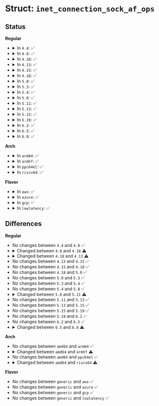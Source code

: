 # Struct: <code>inet_connection_sock_af_ops</code>

## Status
<b>Regular</b>
<ul>
<li>
<details>
<summary>In <code>4.4</code>: ✅</summary>

```c
struct inet_connection_sock_af_ops {
    int (*queue_xmit)(struct sock *, struct sk_buff *, struct flowi *);
    void (*send_check)(struct sock *, struct sk_buff *);
    int (*rebuild_header)(struct sock *);
    void (*sk_rx_dst_set)(struct sock *, const struct sk_buff *);
    int (*conn_request)(struct sock *, struct sk_buff *);
    struct sock * (*syn_recv_sock)(const struct sock *, struct sk_buff *, struct request_sock *, struct dst_entry *, struct request_sock *, bool *);
    u16 net_header_len;
    u16 net_frag_header_len;
    u16 sockaddr_len;
    int (*setsockopt)(struct sock *, int, int, char *, unsigned int);
    int (*getsockopt)(struct sock *, int, int, char *, int *);
    int (*compat_setsockopt)(struct sock *, int, int, char *, unsigned int);
    int (*compat_getsockopt)(struct sock *, int, int, char *, int *);
    void (*addr2sockaddr)(struct sock *, struct sockaddr *);
    int (*bind_conflict)(const struct sock *, const struct inet_bind_bucket *, bool);
    void (*mtu_reduced)(struct sock *);
};
```
</details>
</li>
<li>
<details>
<summary>In <code>4.8</code>: ✅</summary>

```c
struct inet_connection_sock_af_ops {
    int (*queue_xmit)(struct sock *, struct sk_buff *, struct flowi *);
    void (*send_check)(struct sock *, struct sk_buff *);
    int (*rebuild_header)(struct sock *);
    void (*sk_rx_dst_set)(struct sock *, const struct sk_buff *);
    int (*conn_request)(struct sock *, struct sk_buff *);
    struct sock * (*syn_recv_sock)(const struct sock *, struct sk_buff *, struct request_sock *, struct dst_entry *, struct request_sock *, bool *);
    u16 net_header_len;
    u16 net_frag_header_len;
    u16 sockaddr_len;
    int (*setsockopt)(struct sock *, int, int, char *, unsigned int);
    int (*getsockopt)(struct sock *, int, int, char *, int *);
    int (*compat_setsockopt)(struct sock *, int, int, char *, unsigned int);
    int (*compat_getsockopt)(struct sock *, int, int, char *, int *);
    void (*addr2sockaddr)(struct sock *, struct sockaddr *);
    int (*bind_conflict)(const struct sock *, const struct inet_bind_bucket *, bool);
    void (*mtu_reduced)(struct sock *);
};
```
</details>
</li>
<li>
<details>
<summary>In <code>4.10</code>: ✅</summary>

```c
struct inet_connection_sock_af_ops {
    int (*queue_xmit)(struct sock *, struct sk_buff *, struct flowi *);
    void (*send_check)(struct sock *, struct sk_buff *);
    int (*rebuild_header)(struct sock *);
    void (*sk_rx_dst_set)(struct sock *, const struct sk_buff *);
    int (*conn_request)(struct sock *, struct sk_buff *);
    struct sock * (*syn_recv_sock)(const struct sock *, struct sk_buff *, struct request_sock *, struct dst_entry *, struct request_sock *, bool *);
    u16 net_header_len;
    u16 net_frag_header_len;
    u16 sockaddr_len;
    int (*setsockopt)(struct sock *, int, int, char *, unsigned int);
    int (*getsockopt)(struct sock *, int, int, char *, int *);
    int (*compat_setsockopt)(struct sock *, int, int, char *, unsigned int);
    int (*compat_getsockopt)(struct sock *, int, int, char *, int *);
    void (*addr2sockaddr)(struct sock *, struct sockaddr *);
    int (*bind_conflict)(const struct sock *, const struct inet_bind_bucket *, bool, bool);
    void (*mtu_reduced)(struct sock *);
};
```
</details>
</li>
<li>
<details>
<summary>In <code>4.13</code>: ✅</summary>

```c
struct inet_connection_sock_af_ops {
    int (*queue_xmit)(struct sock *, struct sk_buff *, struct flowi *);
    void (*send_check)(struct sock *, struct sk_buff *);
    int (*rebuild_header)(struct sock *);
    void (*sk_rx_dst_set)(struct sock *, const struct sk_buff *);
    int (*conn_request)(struct sock *, struct sk_buff *);
    struct sock * (*syn_recv_sock)(const struct sock *, struct sk_buff *, struct request_sock *, struct dst_entry *, struct request_sock *, bool *);
    u16 net_header_len;
    u16 net_frag_header_len;
    u16 sockaddr_len;
    int (*setsockopt)(struct sock *, int, int, char *, unsigned int);
    int (*getsockopt)(struct sock *, int, int, char *, int *);
    int (*compat_setsockopt)(struct sock *, int, int, char *, unsigned int);
    int (*compat_getsockopt)(struct sock *, int, int, char *, int *);
    void (*addr2sockaddr)(struct sock *, struct sockaddr *);
    void (*mtu_reduced)(struct sock *);
};
```
</details>
</li>
<li>
<details>
<summary>In <code>4.15</code>: ✅</summary>

```c
struct inet_connection_sock_af_ops {
    int (*queue_xmit)(struct sock *, struct sk_buff *, struct flowi *);
    void (*send_check)(struct sock *, struct sk_buff *);
    int (*rebuild_header)(struct sock *);
    void (*sk_rx_dst_set)(struct sock *, const struct sk_buff *);
    int (*conn_request)(struct sock *, struct sk_buff *);
    struct sock * (*syn_recv_sock)(const struct sock *, struct sk_buff *, struct request_sock *, struct dst_entry *, struct request_sock *, bool *);
    u16 net_header_len;
    u16 net_frag_header_len;
    u16 sockaddr_len;
    int (*setsockopt)(struct sock *, int, int, char *, unsigned int);
    int (*getsockopt)(struct sock *, int, int, char *, int *);
    int (*compat_setsockopt)(struct sock *, int, int, char *, unsigned int);
    int (*compat_getsockopt)(struct sock *, int, int, char *, int *);
    void (*addr2sockaddr)(struct sock *, struct sockaddr *);
    void (*mtu_reduced)(struct sock *);
};
```
</details>
</li>
<li>
<details>
<summary>In <code>4.18</code>: ✅</summary>

```c
struct inet_connection_sock_af_ops {
    int (*queue_xmit)(struct sock *, struct sk_buff *, struct flowi *);
    void (*send_check)(struct sock *, struct sk_buff *);
    int (*rebuild_header)(struct sock *);
    void (*sk_rx_dst_set)(struct sock *, const struct sk_buff *);
    int (*conn_request)(struct sock *, struct sk_buff *);
    struct sock * (*syn_recv_sock)(const struct sock *, struct sk_buff *, struct request_sock *, struct dst_entry *, struct request_sock *, bool *);
    u16 net_header_len;
    u16 net_frag_header_len;
    u16 sockaddr_len;
    int (*setsockopt)(struct sock *, int, int, char *, unsigned int);
    int (*getsockopt)(struct sock *, int, int, char *, int *);
    int (*compat_setsockopt)(struct sock *, int, int, char *, unsigned int);
    int (*compat_getsockopt)(struct sock *, int, int, char *, int *);
    void (*addr2sockaddr)(struct sock *, struct sockaddr *);
    void (*mtu_reduced)(struct sock *);
};
```
</details>
</li>
<li>
<details>
<summary>In <code>5.0</code>: ✅</summary>

```c
struct inet_connection_sock_af_ops {
    int (*queue_xmit)(struct sock *, struct sk_buff *, struct flowi *);
    void (*send_check)(struct sock *, struct sk_buff *);
    int (*rebuild_header)(struct sock *);
    void (*sk_rx_dst_set)(struct sock *, const struct sk_buff *);
    int (*conn_request)(struct sock *, struct sk_buff *);
    struct sock * (*syn_recv_sock)(const struct sock *, struct sk_buff *, struct request_sock *, struct dst_entry *, struct request_sock *, bool *);
    u16 net_header_len;
    u16 net_frag_header_len;
    u16 sockaddr_len;
    int (*setsockopt)(struct sock *, int, int, char *, unsigned int);
    int (*getsockopt)(struct sock *, int, int, char *, int *);
    int (*compat_setsockopt)(struct sock *, int, int, char *, unsigned int);
    int (*compat_getsockopt)(struct sock *, int, int, char *, int *);
    void (*addr2sockaddr)(struct sock *, struct sockaddr *);
    void (*mtu_reduced)(struct sock *);
};
```
</details>
</li>
<li>
<details>
<summary>In <code>5.3</code>: ✅</summary>

```c
struct inet_connection_sock_af_ops {
    int (*queue_xmit)(struct sock *, struct sk_buff *, struct flowi *);
    void (*send_check)(struct sock *, struct sk_buff *);
    int (*rebuild_header)(struct sock *);
    void (*sk_rx_dst_set)(struct sock *, const struct sk_buff *);
    int (*conn_request)(struct sock *, struct sk_buff *);
    struct sock * (*syn_recv_sock)(const struct sock *, struct sk_buff *, struct request_sock *, struct dst_entry *, struct request_sock *, bool *);
    u16 net_header_len;
    u16 net_frag_header_len;
    u16 sockaddr_len;
    int (*setsockopt)(struct sock *, int, int, char *, unsigned int);
    int (*getsockopt)(struct sock *, int, int, char *, int *);
    int (*compat_setsockopt)(struct sock *, int, int, char *, unsigned int);
    int (*compat_getsockopt)(struct sock *, int, int, char *, int *);
    void (*addr2sockaddr)(struct sock *, struct sockaddr *);
    void (*mtu_reduced)(struct sock *);
};
```
</details>
</li>
<li>
<details>
<summary>In <code>5.4</code>: ✅</summary>

```c
struct inet_connection_sock_af_ops {
    int (*queue_xmit)(struct sock *, struct sk_buff *, struct flowi *);
    void (*send_check)(struct sock *, struct sk_buff *);
    int (*rebuild_header)(struct sock *);
    void (*sk_rx_dst_set)(struct sock *, const struct sk_buff *);
    int (*conn_request)(struct sock *, struct sk_buff *);
    struct sock * (*syn_recv_sock)(const struct sock *, struct sk_buff *, struct request_sock *, struct dst_entry *, struct request_sock *, bool *);
    u16 net_header_len;
    u16 net_frag_header_len;
    u16 sockaddr_len;
    int (*setsockopt)(struct sock *, int, int, char *, unsigned int);
    int (*getsockopt)(struct sock *, int, int, char *, int *);
    int (*compat_setsockopt)(struct sock *, int, int, char *, unsigned int);
    int (*compat_getsockopt)(struct sock *, int, int, char *, int *);
    void (*addr2sockaddr)(struct sock *, struct sockaddr *);
    void (*mtu_reduced)(struct sock *);
};
```
</details>
</li>
<li>
<details>
<summary>In <code>5.8</code>: ✅</summary>

```c
struct inet_connection_sock_af_ops {
    int (*queue_xmit)(struct sock *, struct sk_buff *, struct flowi *);
    void (*send_check)(struct sock *, struct sk_buff *);
    int (*rebuild_header)(struct sock *);
    void (*sk_rx_dst_set)(struct sock *, const struct sk_buff *);
    int (*conn_request)(struct sock *, struct sk_buff *);
    struct sock * (*syn_recv_sock)(const struct sock *, struct sk_buff *, struct request_sock *, struct dst_entry *, struct request_sock *, bool *);
    u16 net_header_len;
    u16 net_frag_header_len;
    u16 sockaddr_len;
    int (*setsockopt)(struct sock *, int, int, char *, unsigned int);
    int (*getsockopt)(struct sock *, int, int, char *, int *);
    int (*compat_setsockopt)(struct sock *, int, int, char *, unsigned int);
    int (*compat_getsockopt)(struct sock *, int, int, char *, int *);
    void (*addr2sockaddr)(struct sock *, struct sockaddr *);
    void (*mtu_reduced)(struct sock *);
};
```
</details>
</li>
<li>
<details>
<summary>In <code>5.11</code>: ✅</summary>

```c
struct inet_connection_sock_af_ops {
    int (*queue_xmit)(struct sock *, struct sk_buff *, struct flowi *);
    void (*send_check)(struct sock *, struct sk_buff *);
    int (*rebuild_header)(struct sock *);
    void (*sk_rx_dst_set)(struct sock *, const struct sk_buff *);
    int (*conn_request)(struct sock *, struct sk_buff *);
    struct sock * (*syn_recv_sock)(const struct sock *, struct sk_buff *, struct request_sock *, struct dst_entry *, struct request_sock *, bool *);
    u16 net_header_len;
    u16 net_frag_header_len;
    u16 sockaddr_len;
    int (*setsockopt)(struct sock *, int, int, sockptr_t, unsigned int);
    int (*getsockopt)(struct sock *, int, int, char *, int *);
    void (*addr2sockaddr)(struct sock *, struct sockaddr *);
    void (*mtu_reduced)(struct sock *);
};
```
</details>
</li>
<li>
<details>
<summary>In <code>5.13</code>: ✅</summary>

```c
struct inet_connection_sock_af_ops {
    int (*queue_xmit)(struct sock *, struct sk_buff *, struct flowi *);
    void (*send_check)(struct sock *, struct sk_buff *);
    int (*rebuild_header)(struct sock *);
    void (*sk_rx_dst_set)(struct sock *, const struct sk_buff *);
    int (*conn_request)(struct sock *, struct sk_buff *);
    struct sock * (*syn_recv_sock)(const struct sock *, struct sk_buff *, struct request_sock *, struct dst_entry *, struct request_sock *, bool *);
    u16 net_header_len;
    u16 net_frag_header_len;
    u16 sockaddr_len;
    int (*setsockopt)(struct sock *, int, int, sockptr_t, unsigned int);
    int (*getsockopt)(struct sock *, int, int, char *, int *);
    void (*addr2sockaddr)(struct sock *, struct sockaddr *);
    void (*mtu_reduced)(struct sock *);
};
```
</details>
</li>
<li>
<details>
<summary>In <code>5.15</code>: ✅</summary>

```c
struct inet_connection_sock_af_ops {
    int (*queue_xmit)(struct sock *, struct sk_buff *, struct flowi *);
    void (*send_check)(struct sock *, struct sk_buff *);
    int (*rebuild_header)(struct sock *);
    void (*sk_rx_dst_set)(struct sock *, const struct sk_buff *);
    int (*conn_request)(struct sock *, struct sk_buff *);
    struct sock * (*syn_recv_sock)(const struct sock *, struct sk_buff *, struct request_sock *, struct dst_entry *, struct request_sock *, bool *);
    u16 net_header_len;
    u16 net_frag_header_len;
    u16 sockaddr_len;
    int (*setsockopt)(struct sock *, int, int, sockptr_t, unsigned int);
    int (*getsockopt)(struct sock *, int, int, char *, int *);
    void (*addr2sockaddr)(struct sock *, struct sockaddr *);
    void (*mtu_reduced)(struct sock *);
};
```
</details>
</li>
<li>
<details>
<summary>In <code>5.19</code>: ✅</summary>

```c
struct inet_connection_sock_af_ops {
    int (*queue_xmit)(struct sock *, struct sk_buff *, struct flowi *);
    void (*send_check)(struct sock *, struct sk_buff *);
    int (*rebuild_header)(struct sock *);
    void (*sk_rx_dst_set)(struct sock *, const struct sk_buff *);
    int (*conn_request)(struct sock *, struct sk_buff *);
    struct sock * (*syn_recv_sock)(const struct sock *, struct sk_buff *, struct request_sock *, struct dst_entry *, struct request_sock *, bool *);
    u16 net_header_len;
    u16 net_frag_header_len;
    u16 sockaddr_len;
    int (*setsockopt)(struct sock *, int, int, sockptr_t, unsigned int);
    int (*getsockopt)(struct sock *, int, int, char *, int *);
    void (*addr2sockaddr)(struct sock *, struct sockaddr *);
    void (*mtu_reduced)(struct sock *);
};
```
</details>
</li>
<li>
<details>
<summary>In <code>6.2</code>: ✅</summary>

```c
struct inet_connection_sock_af_ops {
    int (*queue_xmit)(struct sock *, struct sk_buff *, struct flowi *);
    void (*send_check)(struct sock *, struct sk_buff *);
    int (*rebuild_header)(struct sock *);
    void (*sk_rx_dst_set)(struct sock *, const struct sk_buff *);
    int (*conn_request)(struct sock *, struct sk_buff *);
    struct sock * (*syn_recv_sock)(const struct sock *, struct sk_buff *, struct request_sock *, struct dst_entry *, struct request_sock *, bool *);
    u16 net_header_len;
    u16 net_frag_header_len;
    u16 sockaddr_len;
    int (*setsockopt)(struct sock *, int, int, sockptr_t, unsigned int);
    int (*getsockopt)(struct sock *, int, int, char *, int *);
    void (*addr2sockaddr)(struct sock *, struct sockaddr *);
    void (*mtu_reduced)(struct sock *);
};
```
</details>
</li>
<li>
<details>
<summary>In <code>6.5</code>: ✅</summary>

```c
struct inet_connection_sock_af_ops {
    int (*queue_xmit)(struct sock *, struct sk_buff *, struct flowi *);
    void (*send_check)(struct sock *, struct sk_buff *);
    int (*rebuild_header)(struct sock *);
    void (*sk_rx_dst_set)(struct sock *, const struct sk_buff *);
    int (*conn_request)(struct sock *, struct sk_buff *);
    struct sock * (*syn_recv_sock)(const struct sock *, struct sk_buff *, struct request_sock *, struct dst_entry *, struct request_sock *, bool *);
    u16 net_header_len;
    u16 net_frag_header_len;
    u16 sockaddr_len;
    int (*setsockopt)(struct sock *, int, int, sockptr_t, unsigned int);
    int (*getsockopt)(struct sock *, int, int, char *, int *);
    void (*addr2sockaddr)(struct sock *, struct sockaddr *);
    void (*mtu_reduced)(struct sock *);
};
```
</details>
</li>
<li>
<details>
<summary>In <code>6.8</code>: ✅</summary>

```c
struct inet_connection_sock_af_ops {
    int (*queue_xmit)(struct sock *, struct sk_buff *, struct flowi *);
    void (*send_check)(struct sock *, struct sk_buff *);
    int (*rebuild_header)(struct sock *);
    void (*sk_rx_dst_set)(struct sock *, const struct sk_buff *);
    int (*conn_request)(struct sock *, struct sk_buff *);
    struct sock * (*syn_recv_sock)(const struct sock *, struct sk_buff *, struct request_sock *, struct dst_entry *, struct request_sock *, bool *);
    u16 net_header_len;
    u16 sockaddr_len;
    int (*setsockopt)(struct sock *, int, int, sockptr_t, unsigned int);
    int (*getsockopt)(struct sock *, int, int, char *, int *);
    void (*addr2sockaddr)(struct sock *, struct sockaddr *);
    void (*mtu_reduced)(struct sock *);
};
```
</details>
</li>
</ul>
<b>Arch</b>
<ul>
<li>
<details>
<summary>In <code>arm64</code>: ✅</summary>

```c
struct inet_connection_sock_af_ops {
    int (*queue_xmit)(struct sock *, struct sk_buff *, struct flowi *);
    void (*send_check)(struct sock *, struct sk_buff *);
    int (*rebuild_header)(struct sock *);
    void (*sk_rx_dst_set)(struct sock *, const struct sk_buff *);
    int (*conn_request)(struct sock *, struct sk_buff *);
    struct sock * (*syn_recv_sock)(const struct sock *, struct sk_buff *, struct request_sock *, struct dst_entry *, struct request_sock *, bool *);
    u16 net_header_len;
    u16 net_frag_header_len;
    u16 sockaddr_len;
    int (*setsockopt)(struct sock *, int, int, char *, unsigned int);
    int (*getsockopt)(struct sock *, int, int, char *, int *);
    int (*compat_setsockopt)(struct sock *, int, int, char *, unsigned int);
    int (*compat_getsockopt)(struct sock *, int, int, char *, int *);
    void (*addr2sockaddr)(struct sock *, struct sockaddr *);
    void (*mtu_reduced)(struct sock *);
};
```
</details>
</li>
<li>
<details>
<summary>In <code>armhf</code>: ✅</summary>

```c
struct inet_connection_sock_af_ops {
    int (*queue_xmit)(struct sock *, struct sk_buff *, struct flowi *);
    void (*send_check)(struct sock *, struct sk_buff *);
    int (*rebuild_header)(struct sock *);
    void (*sk_rx_dst_set)(struct sock *, const struct sk_buff *);
    int (*conn_request)(struct sock *, struct sk_buff *);
    struct sock * (*syn_recv_sock)(const struct sock *, struct sk_buff *, struct request_sock *, struct dst_entry *, struct request_sock *, bool *);
    u16 net_header_len;
    u16 net_frag_header_len;
    u16 sockaddr_len;
    int (*setsockopt)(struct sock *, int, int, char *, unsigned int);
    int (*getsockopt)(struct sock *, int, int, char *, int *);
    void (*addr2sockaddr)(struct sock *, struct sockaddr *);
    void (*mtu_reduced)(struct sock *);
};
```
</details>
</li>
<li>
<details>
<summary>In <code>ppc64el</code>: ✅</summary>

```c
struct inet_connection_sock_af_ops {
    int (*queue_xmit)(struct sock *, struct sk_buff *, struct flowi *);
    void (*send_check)(struct sock *, struct sk_buff *);
    int (*rebuild_header)(struct sock *);
    void (*sk_rx_dst_set)(struct sock *, const struct sk_buff *);
    int (*conn_request)(struct sock *, struct sk_buff *);
    struct sock * (*syn_recv_sock)(const struct sock *, struct sk_buff *, struct request_sock *, struct dst_entry *, struct request_sock *, bool *);
    u16 net_header_len;
    u16 net_frag_header_len;
    u16 sockaddr_len;
    int (*setsockopt)(struct sock *, int, int, char *, unsigned int);
    int (*getsockopt)(struct sock *, int, int, char *, int *);
    int (*compat_setsockopt)(struct sock *, int, int, char *, unsigned int);
    int (*compat_getsockopt)(struct sock *, int, int, char *, int *);
    void (*addr2sockaddr)(struct sock *, struct sockaddr *);
    void (*mtu_reduced)(struct sock *);
};
```
</details>
</li>
<li>
<details>
<summary>In <code>riscv64</code>: ✅</summary>

```c
struct inet_connection_sock_af_ops {
    int (*queue_xmit)(struct sock *, struct sk_buff *, struct flowi *);
    void (*send_check)(struct sock *, struct sk_buff *);
    int (*rebuild_header)(struct sock *);
    void (*sk_rx_dst_set)(struct sock *, const struct sk_buff *);
    int (*conn_request)(struct sock *, struct sk_buff *);
    struct sock * (*syn_recv_sock)(const struct sock *, struct sk_buff *, struct request_sock *, struct dst_entry *, struct request_sock *, bool *);
    u16 net_header_len;
    u16 net_frag_header_len;
    u16 sockaddr_len;
    int (*setsockopt)(struct sock *, int, int, char *, unsigned int);
    int (*getsockopt)(struct sock *, int, int, char *, int *);
    void (*addr2sockaddr)(struct sock *, struct sockaddr *);
    void (*mtu_reduced)(struct sock *);
};
```
</details>
</li>
</ul>
<b>Flavor</b>
<ul>
<li>
<details>
<summary>In <code>aws</code>: ✅</summary>

```c
struct inet_connection_sock_af_ops {
    int (*queue_xmit)(struct sock *, struct sk_buff *, struct flowi *);
    void (*send_check)(struct sock *, struct sk_buff *);
    int (*rebuild_header)(struct sock *);
    void (*sk_rx_dst_set)(struct sock *, const struct sk_buff *);
    int (*conn_request)(struct sock *, struct sk_buff *);
    struct sock * (*syn_recv_sock)(const struct sock *, struct sk_buff *, struct request_sock *, struct dst_entry *, struct request_sock *, bool *);
    u16 net_header_len;
    u16 net_frag_header_len;
    u16 sockaddr_len;
    int (*setsockopt)(struct sock *, int, int, char *, unsigned int);
    int (*getsockopt)(struct sock *, int, int, char *, int *);
    int (*compat_setsockopt)(struct sock *, int, int, char *, unsigned int);
    int (*compat_getsockopt)(struct sock *, int, int, char *, int *);
    void (*addr2sockaddr)(struct sock *, struct sockaddr *);
    void (*mtu_reduced)(struct sock *);
};
```
</details>
</li>
<li>
<details>
<summary>In <code>azure</code>: ✅</summary>

```c
struct inet_connection_sock_af_ops {
    int (*queue_xmit)(struct sock *, struct sk_buff *, struct flowi *);
    void (*send_check)(struct sock *, struct sk_buff *);
    int (*rebuild_header)(struct sock *);
    void (*sk_rx_dst_set)(struct sock *, const struct sk_buff *);
    int (*conn_request)(struct sock *, struct sk_buff *);
    struct sock * (*syn_recv_sock)(const struct sock *, struct sk_buff *, struct request_sock *, struct dst_entry *, struct request_sock *, bool *);
    u16 net_header_len;
    u16 net_frag_header_len;
    u16 sockaddr_len;
    int (*setsockopt)(struct sock *, int, int, char *, unsigned int);
    int (*getsockopt)(struct sock *, int, int, char *, int *);
    int (*compat_setsockopt)(struct sock *, int, int, char *, unsigned int);
    int (*compat_getsockopt)(struct sock *, int, int, char *, int *);
    void (*addr2sockaddr)(struct sock *, struct sockaddr *);
    void (*mtu_reduced)(struct sock *);
};
```
</details>
</li>
<li>
<details>
<summary>In <code>gcp</code>: ✅</summary>

```c
struct inet_connection_sock_af_ops {
    int (*queue_xmit)(struct sock *, struct sk_buff *, struct flowi *);
    void (*send_check)(struct sock *, struct sk_buff *);
    int (*rebuild_header)(struct sock *);
    void (*sk_rx_dst_set)(struct sock *, const struct sk_buff *);
    int (*conn_request)(struct sock *, struct sk_buff *);
    struct sock * (*syn_recv_sock)(const struct sock *, struct sk_buff *, struct request_sock *, struct dst_entry *, struct request_sock *, bool *);
    u16 net_header_len;
    u16 net_frag_header_len;
    u16 sockaddr_len;
    int (*setsockopt)(struct sock *, int, int, char *, unsigned int);
    int (*getsockopt)(struct sock *, int, int, char *, int *);
    int (*compat_setsockopt)(struct sock *, int, int, char *, unsigned int);
    int (*compat_getsockopt)(struct sock *, int, int, char *, int *);
    void (*addr2sockaddr)(struct sock *, struct sockaddr *);
    void (*mtu_reduced)(struct sock *);
};
```
</details>
</li>
<li>
<details>
<summary>In <code>lowlatency</code>: ✅</summary>

```c
struct inet_connection_sock_af_ops {
    int (*queue_xmit)(struct sock *, struct sk_buff *, struct flowi *);
    void (*send_check)(struct sock *, struct sk_buff *);
    int (*rebuild_header)(struct sock *);
    void (*sk_rx_dst_set)(struct sock *, const struct sk_buff *);
    int (*conn_request)(struct sock *, struct sk_buff *);
    struct sock * (*syn_recv_sock)(const struct sock *, struct sk_buff *, struct request_sock *, struct dst_entry *, struct request_sock *, bool *);
    u16 net_header_len;
    u16 net_frag_header_len;
    u16 sockaddr_len;
    int (*setsockopt)(struct sock *, int, int, char *, unsigned int);
    int (*getsockopt)(struct sock *, int, int, char *, int *);
    int (*compat_setsockopt)(struct sock *, int, int, char *, unsigned int);
    int (*compat_getsockopt)(struct sock *, int, int, char *, int *);
    void (*addr2sockaddr)(struct sock *, struct sockaddr *);
    void (*mtu_reduced)(struct sock *);
};
```
</details>
</li>
</ul>

## Differences
<b>Regular</b>
<ul>
<li>
No changes between <code>4.4</code> and <code>4.8</code> ✅
</li>
<li>
<details>
<summary>Changed between <code>4.8</code> and <code>4.10</code> ⚠️</summary>
<ul>
<li>
<b>Field type changed. </b>
<code>int (*bind_conflict)(const struct sock *, const struct inet_bind_bucket *, bool)</code> ➡️ <code>int (*bind_conflict)(const struct sock *, const struct inet_bind_bucket *, bool, bool)</code>
</li>
</ul>
</details>
</li>
<li>
<details>
<summary>Changed between <code>4.10</code> and <code>4.13</code> ⚠️</summary>
<ul>
<li>
<b>Field removed. </b>
<code>int (*bind_conflict)(const struct sock *, const struct inet_bind_bucket *, bool, bool)</code>
</li>
</ul>
</details>
</li>
<li>
No changes between <code>4.13</code> and <code>4.15</code> ✅
</li>
<li>
No changes between <code>4.15</code> and <code>4.18</code> ✅
</li>
<li>
No changes between <code>4.18</code> and <code>5.0</code> ✅
</li>
<li>
No changes between <code>5.0</code> and <code>5.3</code> ✅
</li>
<li>
No changes between <code>5.3</code> and <code>5.4</code> ✅
</li>
<li>
No changes between <code>5.4</code> and <code>5.8</code> ✅
</li>
<li>
<details>
<summary>Changed between <code>5.8</code> and <code>5.11</code> ⚠️</summary>
<ul>
<li>
<b>Field removed. </b>
<code>int (*compat_setsockopt)(struct sock *, int, int, char *, unsigned int)</code>
</li>
<li>
<b>Field removed. </b>
<code>int (*compat_getsockopt)(struct sock *, int, int, char *, int *)</code>
</li>
<li>
<b>Field type changed. </b>
<code>int (*setsockopt)(struct sock *, int, int, char *, unsigned int)</code> ➡️ <code>int (*setsockopt)(struct sock *, int, int, sockptr_t, unsigned int)</code>
</li>
</ul>
</details>
</li>
<li>
No changes between <code>5.11</code> and <code>5.13</code> ✅
</li>
<li>
No changes between <code>5.13</code> and <code>5.15</code> ✅
</li>
<li>
No changes between <code>5.15</code> and <code>5.19</code> ✅
</li>
<li>
No changes between <code>5.19</code> and <code>6.2</code> ✅
</li>
<li>
No changes between <code>6.2</code> and <code>6.5</code> ✅
</li>
<li>
<details>
<summary>Changed between <code>6.5</code> and <code>6.8</code> ⚠️</summary>
<ul>
<li>
<b>Field removed. </b>
<code>u16 net_frag_header_len</code>
</li>
</ul>
</details>
</li>
</ul>
<b>Arch</b>
<ul>
<li>
No changes between <code>amd64</code> and <code>arm64</code> ✅
</li>
<li>
<details>
<summary>Changed between <code>amd64</code> and <code>armhf</code> ⚠️</summary>
<ul>
<li>
<b>Field removed. </b>
<code>int (*compat_setsockopt)(struct sock *, int, int, char *, unsigned int)</code>
</li>
<li>
<b>Field removed. </b>
<code>int (*compat_getsockopt)(struct sock *, int, int, char *, int *)</code>
</li>
</ul>
</details>
</li>
<li>
No changes between <code>amd64</code> and <code>ppc64el</code> ✅
</li>
<li>
<details>
<summary>Changed between <code>amd64</code> and <code>riscv64</code> ⚠️</summary>
<ul>
<li>
<b>Field removed. </b>
<code>int (*compat_setsockopt)(struct sock *, int, int, char *, unsigned int)</code>
</li>
<li>
<b>Field removed. </b>
<code>int (*compat_getsockopt)(struct sock *, int, int, char *, int *)</code>
</li>
</ul>
</details>
</li>
</ul>
<b>Flavor</b>
<ul>
<li>
No changes between <code>generic</code> and <code>aws</code> ✅
</li>
<li>
No changes between <code>generic</code> and <code>azure</code> ✅
</li>
<li>
No changes between <code>generic</code> and <code>gcp</code> ✅
</li>
<li>
No changes between <code>generic</code> and <code>lowlatency</code> ✅
</li>
</ul>
